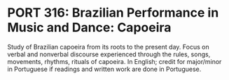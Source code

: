 # PORT 316: Brazilian Performance in Music and Dance: Capoeira

Study of Brazilian capoeira from its roots to the present day. Focus on verbal and nonverbal discourse experienced through the rules, songs, movements, rhythms, rituals of capoeira. In English; credit for major/minor in Portuguese if readings and written work are done in Portuguese.